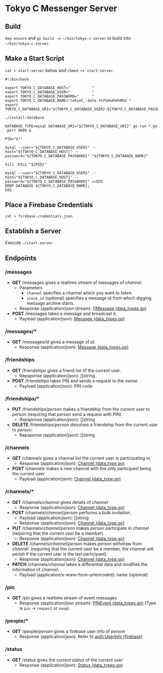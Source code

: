 # Tokyo C Messenger Server

## Build

`dep ensure` and `go build -o ~/bin/tokyo-c-server` to build into `~/bin/tokyo-c-server`.


## Make a Start Script

`cat > start-server` below and `chmod +x start-server`.

```
#!/bin/bash

export TOKYO_C_DATABASE_HOST="          "
export TOKYO_C_DATABASE_USER="          "
export TOKYO_C_DATABASE_PASSWORD="      "
export TOKYO_C_DATABASE_NAME="tokyoC_`date +%Y%m%d%H%M%S`"
export TOKYO_C_DATABASE_URI="${TOKYO_C_DATABASE_USER}:${TOKYO_C_DATABASE_PASSWORD}@tcp(${TOKYO_C_DATABASE_HOST})/${TOKYO_C_DATABASE_NAME}"

./install-database

DATABASE_TYPE=mysql DATABASE_URI="${TOKYO_C_DATABASE_URI}" go run *.go -port 9000 &

PID="$!"

mysql --user="${TOKYO_C_DATABASE_USER}" --host="${TOKYO_C_DATABASE_HOST}" --password="${TOKYO_C_DATABASE_PASSWORD}" "${TOKYO_C_DATABASE_NAME}"

kill -KILL "${PID}"

mysql --user="${TOKYO_C_DATABASE_USER}" --host="${TOKYO_C_DATABASE_HOST}" --password="${TOKYO_C_DATABASE_PASSWORD}" <<EOS
DROP DATABASE ${TOKYO_C_DATABASE_NAME};
EOS
```

## Place a Firebase Credentials

`cat > firebase-credentials.json`

## Establish a Server

Execute `./start-server`

## Endpoints

### /messages

* **GET** /messages gives a realtime stream of messages of _channel_.
	* Parameters
   		* `channel` specifies a channel which you want to listen.
		* `since_id` (optional) specifies a message id from which digging message archive starts.
	* Response (application/json stream): \[\][Message (data_types.go)](https://github.com/line-school2018summer/tokyo-c-server/blob/6dbe5771233705e67d86721610ddffbf732424d3/data_types.go#L33)
* **POST** /messages takes a message and broadcast it.
	* Payload (application/json): [Message (data_types.go)](https://github.com/line-school2018summer/tokyo-c-server/blob/6dbe5771233705e67d86721610ddffbf732424d3/data_types.go#L33)

### /messages/*

* **GET** /messages/_id_ gives a message of _id_.
	* Response (application/json): [Message (data_types.go)](https://github.com/line-school2018summer/tokyo-c-server/blob/6dbe5771233705e67d86721610ddffbf732424d3/data_types.go#L33)

### /friendships

* **GET** /friendships gives a friend list of the current user.
	* Repsponse (application/json): []string
* **POST** /friendships takes PIN and sends a request to the owner.
	* Payload (application/json): PIN code

### /friendships/*

* **PUT** /friendships/_person_ makes a friendship from the current user to _person_ (requiring that _person_ send a request with PIN).
	* Repsponse (application/json): []string
* **DELETE** /friendships/_person_ dissolves a friendship from the current user to _person_.
	* Repsponse (application/json): []string

### /channels

* **GET** /channels gives a channel list the current user is participating in.
	* Response (application/json): [Channel (data_type.go)](https://github.com/line-school2018summer/tokyo-c-server/blob/e43d2eeea6eb0270ec11d93c037d159f6ab837da/data_types.go#L27)
* **POST** /channels makes a new channel with the only participant being the current user.
   * Payload (application/json): [Channel (data_type.go)](https://github.com/line-school2018summer/tokyo-c-server/blob/e43d2eeea6eb0270ec11d93c037d159f6ab837da/data_types.go#L27)

### /channels/*

* **GET** /channels/_channel_ gives details of _channel_
	* Response (application/json): [Channel (data_type.go)](https://github.com/line-school2018summer/tokyo-c-server/blob/e43d2eeea6eb0270ec11d93c037d159f6ab837da/data_types.go#L27)
* **POST** /channels/_channel_/_person_ performs a bulk invitation.
	* Payload (application/json): []string
	* Response (application/json): [Channel (data_type.go)](https://github.com/line-school2018summer/tokyo-c-server/blob/e43d2eeea6eb0270ec11d93c037d159f6ab837da/data_types.go#L27)
* **PUT** /channels/_channel_/_person_ makes _person_ participate in _channel_ (requiring that the current user be a member).
	* Response (application/json): [Channel (data_type.go)](https://github.com/line-school2018summer/tokyo-c-server/blob/e43d2eeea6eb0270ec11d93c037d159f6ab837da/data_types.go#L27)
* **DELETE** /channels/_channel_/_person_ makes _person_ withdraw from _channel_. (requiring that the current user be a member. the channel will perish if the current user is the last participant).
	* Response (application/json): [Channel (data_type.go)](https://github.com/line-school2018summer/tokyo-c-server/blob/e43d2eeea6eb0270ec11d93c037d159f6ab837da/data_types.go#L27)
* **PATCH** /channels/_channel_ takes a differential data and modifies the information of _channel_.
	* Payload (application/x-www-form-urlencoded): name (optoinal)

### /pin

* **GET** /pin gives a realtime stream of event messages
	* Response (application/json stream): [PINEvent (data_types.go)](https://github.com/line-school2018summer/tokyo-c-server/blob/e43d2eeea6eb0270ec11d93c037d159f6ab837da/data_types.go#L21) (Type is `pin` -> `request` or `noop`)

### /people/*

* **GET** /people/_person_ gives a firebase user info of _person_
	* Response (application/json): Refer to [auth.UserInfo (firebase)](https://godoc.org/firebase.google.com/go/auth#UserInfo)

### /status

* **GET** /status gives the current status of the current user
	* Response (application/json): [Status (data_types.go)](https://github.com/line-school2018summer/tokyo-c-server/blob/e43d2eeea6eb0270ec11d93c037d159f6ab837da/data_types.go#L48)
